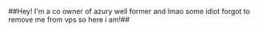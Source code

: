 ##Hey! I'm a co owner of azury well former and lmao some idiot forgot to remove me from vps so here i am!##
